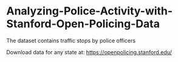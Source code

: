 # Analyzing-Police-Activity-with-Stanford-Open-Policing-Data
The dataset contains traffic stops by police officers

Download data for any state at: https://openpolicing.stanford.edu/
